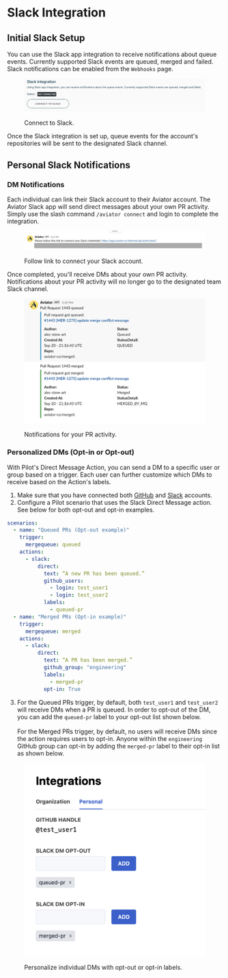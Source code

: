 # Slack Integration

## Initial Slack Setup

You can use the Slack app integration to receive notifications about queue events. Currently supported Slack events are queued, merged and failed. Slack notifications can be enabled from the `Webhooks` page.

<figure><img src="../../../.gitbook/assets/Screen Shot 2022-09-20 at 3.57.25 PM.png" alt=""><figcaption><p>Connect to Slack.</p></figcaption></figure>

Once the Slack integration is set up, queue events for the account's repositories will be sent to the designated Slack channel.

## Personal Slack Notifications

### DM Notifications

Each individual can link their Slack account to their Aviator account. The Aviator Slack app will send direct messages about your own PR activity. Simply use the slash command `/aviator connect` and login to complete the integration.

<figure><img src="../../../.gitbook/assets/image (4).png" alt=""><figcaption><p>Follow link to connect your Slack account.</p></figcaption></figure>

Once completed, you'll receive DMs about your own PR activity. Notifications about your PR activity will no longer go to the designated team Slack channel.

<figure><img src="../../../.gitbook/assets/image (5).png" alt=""><figcaption><p>Notifications for your PR activity.</p></figcaption></figure>

### Personalized DMs (Opt-in or Opt-out)

With Pilot's Direct Message Action, you can send a DM to a specific user or group based on a trigger. Each user can further customize which DMs to receive based on the Action's labels.

1. Make sure that you have connected both [GitHub](https://app.aviator.co/integrations/personal) and [Slack](personal-integrations.md#dm-notifications) accounts.
2. Configure a Pilot scenario that uses the Slack Direct Message action. See below for both opt-out and opt-in examples.

```yaml
scenarios:
  - name: "Queued PRs (Opt-out example)"
    trigger: 
      mergequeue: queued
    actions:
      - slack:
          direct:
            text: “A new PR has been queued.”
            github_users:
              - login: test_user1
              - login: test_user2
            labels:
              - queued-pr
  - name: "Merged PRs (Opt-in example)"
    trigger: 
      mergequeue: merged
    actions:
      - slack:
          direct:
            text: “A PR has been merged.”
            github_group: "engineering"
            labels:
              - merged-pr
            opt-in: True
```

3. For the Queued PRs trigger, by default, both `test_user1` and `test_user2` will receive DMs when a PR is queued. In order to opt-out of the DM, you can add the `queued-pr` label to your opt-out list shown below.\
   \
   For the Merged PRs trigger, by default, no users will receive DMs since the action requires users to opt-in. Anyone within the `engineering` GitHub group can opt-in by adding the `merged-pr` label to their opt-in list as shown below.

<figure><img src="../../../.gitbook/assets/Screen Shot 2023-09-01 at 3.52.20 PM.png" alt=""><figcaption><p>Personalize individual DMs with opt-out or opt-in labels.</p></figcaption></figure>

